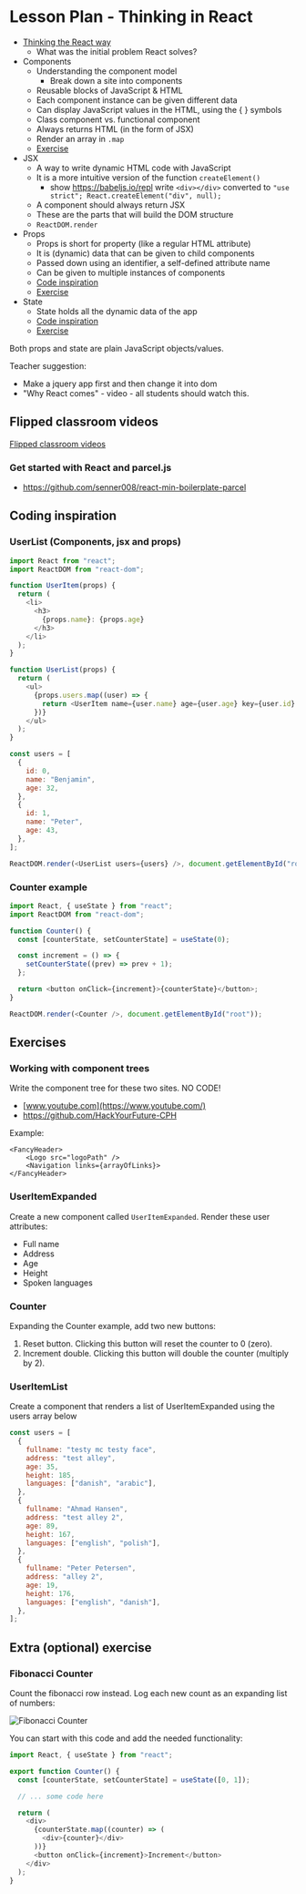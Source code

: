 # Lesson Plan - Thinking in React

- [Thinking the React way](https://reactjs.org/docs/thinking-in-react.html)
  - What was the initial problem React solves?
- Components
  - Understanding the component model
    - Break down a site into components
  - Reusable blocks of JavaScript & HTML
  - Each component instance can be given different data
  - Can display JavaScript values in the HTML, using the { } symbols
  - Class component vs. functional component
  - Always returns HTML (in the form of JSX)
  - Render an array in `.map`
  - [Exercise](#working-with-component-trees)
- JSX
  - A way to write dynamic HTML code with JavaScript
  - It is a more intuitive version of the function `createElement()`
    - show https://babeljs.io/repl write `<div></div>` converted to `"use strict"; React.createElement("div", null);`
  - A component should always return JSX
  - These are the parts that will build the DOM structure
  - `ReactDOM.render`
- Props
  - Props is short for property (like a regular HTML attribute)
  - It is (dynamic) data that can be given to child components
  - Passed down using an identifier, a self-defined attribute name
  - Can be given to multiple instances of components
  - [Code inspiration](#userlist-components-jsx-and-props)
  - [Exercise](#useritemexpanded)
- State
  - State holds all the dynamic data of the app
  - [Code inspiration](#counter-example)
  - [Exercise](#counter)

Both props and state are plain JavaScript objects/values.

Teacher suggestion:

- Make a jquery app first and then change it into dom
- "Why React comes" - video - all students should watch this.

## Flipped classroom videos

[Flipped classroom videos](https://github.com/HackYourFuture-CPH/React/blob/react-module-spliting/react1/week1/preparation.md#flipped-classroom-videos)

### Get started with React and parcel.js

- https://github.com/senner008/react-min-boilerplate-parcel

## Coding inspiration

### UserList (Components, jsx and props)

```js
import React from "react";
import ReactDOM from "react-dom";

function UserItem(props) {
  return (
    <li>
      <h3>
        {props.name}: {props.age}
      </h3>
    </li>
  );
}

function UserList(props) {
  return (
    <ul>
      {props.users.map((user) => {
        return <UserItem name={user.name} age={user.age} key={user.id} />;
      })}
    </ul>
  );
}

const users = [
  {
    id: 0,
    name: "Benjamin",
    age: 32,
  },
  {
    id: 1,
    name: "Peter",
    age: 43,
  },
];

ReactDOM.render(<UserList users={users} />, document.getElementById("root"));
```

### Counter example

```js
import React, { useState } from "react";
import ReactDOM from "react-dom";

function Counter() {
  const [counterState, setCounterState] = useState(0);

  const increment = () => {
    setCounterState((prev) => prev + 1);
  };

  return <button onClick={increment}>{counterState}</button>;
}

ReactDOM.render(<Counter />, document.getElementById("root"));
```

## Exercises

### Working with component trees

Write the component tree for these two sites. NO CODE!

- [www.youtube.com](https://www.youtube.com/)
- https://github.com/HackYourFuture-CPH

Example:

```
<FancyHeader>
    <Logo src="logoPath" />
    <Navigation links={arrayOfLinks}>
</FancyHeader>
```

### UserItemExpanded

Create a new component called `UserItemExpanded`. Render these user attributes:

- Full name
- Address
- Age
- Height
- Spoken languages

### Counter

Expanding the Counter example, add two new buttons:

1. Reset button. Clicking this button will reset the counter to 0 (zero).
2. Increment double. Clicking this button will double the counter (multiply by 2).

### UserItemList

Create a component that renders a list of UserItemExpanded using the users array below

```js
const users = [
  {
    fullname: "testy mc testy face",
    address: "test alley",
    age: 35,
    height: 185,
    languages: ["danish", "arabic"],
  },
  {
    fullname: "Ahmad Hansen",
    address: "test alley 2",
    age: 89,
    height: 167,
    languages: ["english", "polish"],
  },
  {
    fullname: "Peter Petersen",
    address: "alley 2",
    age: 19,
    height: 176,
    languages: ["english", "danish"],
  },
];
```

## Extra (optional) exercise

### Fibonacci Counter

Count the fibonacci row instead. Log each new count as an expanding list of numbers:

![Fibonacci Counter](assets/fibo_counter.png)

You can start with this code and add the needed functionality:

```js
import React, { useState } from "react";

export function Counter() {
  const [counterState, setCounterState] = useState([0, 1]);

  // ... some code here

  return (
    <div>
      {counterState.map((counter) => (
        <div>{counter}</div>
      ))}
      <button onClick={increment}>Increment</button>
    </div>
  );
}
```

